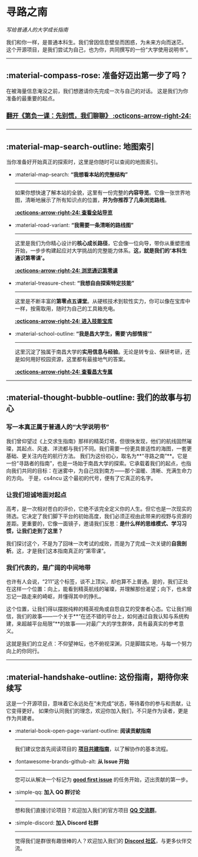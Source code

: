 # 寻路之南

*写给普通人的大学成长指南*

我们和你一样，是普通本科生。我们曾因信息壁垒而困惑，为未来方向而迷茫。
这个开源项目，是我们尝试为自己，也为你，共同撰写的一份“大学使用说明书”。

---

## :material-compass-rose: 准备好迈出第一步了吗？

在被海量信息淹没之前，我们想邀请你先完成一次与自己的对话。
这是我们为你准备的最重要的起点。

<p style="font-size: 1.2em; margin: 1.5em 0;" markdown>
    <strong><a href="./before/prologue-the-start/">  翻开《第负一课：先别慌，我们聊聊》 :octicons-arrow-right-24:</a></strong>
</p>

---

## :material-map-search-outline: 地图索引

当你准备好开始真正的探索时，这里是你随时可以查阅的地图索引。

<div class="grid cards" markdown>

-   :material-map-search: **“我想看本站的完整结构”**

    ---
    如果你想快速了解本站的全貌，这里有一份完整的**内容导览**。它像一张世界地图，清晰地展示了所有知识点的位置，**并为你推荐了几条浏览路线**。

    **[:octicons-arrow-right-24: 查看全站导览](./growth-general-course/00-before-we-start/overview.md)**

-   :material-road-variant: **“我需要一条清晰的路线图”**

    ---
    这里是我们为你精心设计的**核心成长路径**，它会像一位向导，带你从重塑思维开始，一步步构建起应对大学挑战的完整能力体系。**这，就是我们的‘本科生通识第零课’。**

    **[:octicons-arrow-right-24: 浏览通识第零课](./growth-general-course/01-the-zero-course/index.md)**

-   :material-treasure-chest: **“我想自由探索特定技能”**

    ---
    这里是不断丰富的**第零点五课堂**。从硬核技术到软性实力，你可以像在宝库中一样，按需取用，随时为自己的工具箱充电。

    **[:octicons-arrow-right-24: 进入技能宝库](./skills/index.md)**

-   :material-school-outline: **“我是昌大学生，需要‘内部情报’”**

    ---
    这里沉淀了独属于南昌大学的**实用信息与经验**。无论是转专业、保研考研，还是如何用好校园资源，这里都有最接地气的答案。

    **[:octicons-arrow-right-24: 查看昌大专属](./ncu-exclusive/index.md)**

</div>

---

## :material-thought-bubble-outline: 我们的故事与初心

### 写一本真正属于普通人的“大学说明书”

我们曾仰望过《上交求生指南》那样的精英灯塔，但很快发现，他们的航线固然璀璨，其起点、风速、洋流都与我们不同。我们需要一份更具普适性的海图，一套更基础、更关注内在的航行方法。
我们为这份初心，取名为**“寻路之南”**。它是一份“寻路者的指南”，也是一场始于南昌大学的探索。它承载着我们的起点，也指向我们共同的目标：在迷雾中，为自己找到南方——那个温暖、清晰、充满生命力的方向。
于是，cs4ncu 这个最初的代号，便有了它真正的名字。

### 让我们坦诚地面对起点

高考，是一次相对苍白的评价，它绝不该完全定义你的人生。但它也是一次现实的筛选。它决定了我们脚下平台的初始高度，我们必须正视由此带来的视野与资源的差距。更重要的，它像一面镜子，邀请我们反思：**是什么样的思维模式、学习习惯，让我们走到了这里？**

我们探讨这个，不是为了回味一次考试的成败，而是为了完成一次关键的**自我剖析**。这，才是我们这本指南真正的“第零课”。

### 我们代表的，是广阔的中间地带

也许有人会说，“211”这个标签，谈不上顶尖，却也算不上普通。是的，我们正处在这样一个位置：向上，能看到精英航线的璀璨，并理解那份渴望；向下，也未曾忘记一路走来的崎岖，并懂得其中的挣扎。

这个位置，让我们得以摆脱纯粹的精英视角或自怨自艾的受害者心态。它让我们相信，我们的故事——一个关于**“在还不错的平台上，如何通过自我认知与系统构建，来超越平台局限”**的故事——对最广大的学生群体，具有最真实的参考意义。

这就是我们的立足点：不仰望神坛，也不俯视深渊，只是脚踏实地，与每一个努力向上的你同行。

---

## :material-handshake-outline: 这份指南，期待你来续写

这是一个开源项目，意味着它永远处在“未完成”状态，等待着你的参与和贡献，让它变得更好。
如果你认同我们的理念，欢迎你加入我们，不只是作为读者，更是作为共建者。

<div class="grid cards" markdown>

-   :material-book-open-page-variant-outline: **阅读贡献指南**

    ---
    我们建议您首先阅读项目的 **[项目共建指南](./community/contributing/how-to-contribute.md)**，以了解协作的基本流程。

-   :fontawesome-brands-github-alt: **从 Issue 开始**

    ---
    您可以从解决一个标记为 **[good first issue](https://github.com/NCUSCC/cs4ncu/labels/good%20first%20issue)** 的任务开始，迈出贡献的第一步。

-   :simple-qq: **加入 QQ 群讨论**

    ---
    想和我们直接讨论项目？欢迎加入我们的官方项目 **[QQ 交流群](https://qm.qq.com/q/VLuObOsLg4)**。

-   :simple-discord: **加入 Discord 社群**

    ---
    觉得我们是群很有趣很棒的人？欢迎加入我们的 **[Discord 社区](https://discord.gg/Rux6DHRStP)**，与更多伙伴交流。

</div>
